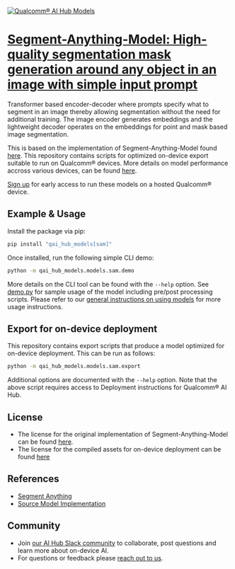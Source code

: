 [![Qualcomm® AI Hub Models](https://qaihub-public-assets.s3.us-west-2.amazonaws.com/qai-hub-models/quic-logo.jpg)](../../README.md)


# [Segment-Anything-Model: High-quality segmentation mask generation around any object in an image with simple input prompt](https://aihub.qualcomm.com/models/sam)

Transformer based encoder-decoder where prompts specify what to segment in an image thereby allowing segmentation without the need for additional training. The image encoder generates embeddings and the lightweight decoder operates on the embeddings for point and mask based image segmentation.

This is based on the implementation of Segment-Anything-Model found
[here](https://github.com/facebookresearch/segment-anything). This repository contains scripts for optimized on-device
export suitable to run on Qualcomm® devices. More details on model performance
accross various devices, can be found [here](https://aihub.qualcomm.com/models/sam).

[Sign up](https://myaccount.qualcomm.com/signup) for early access to run these models on
a hosted Qualcomm® device.


## Example & Usage

Install the package via pip:
```bash
pip install "qai_hub_models[sam]"
```


Once installed, run the following simple CLI demo:

```bash
python -m qai_hub_models.models.sam.demo
```
More details on the CLI tool can be found with the `--help` option. See
[demo.py](demo.py) for sample usage of the model including pre/post processing
scripts. Please refer to our [general instructions on using
models](../../../#getting-started) for more usage instructions.

## Export for on-device deployment

This repository contains export scripts that produce a model optimized for
on-device deployment. This can be run as follows:

```bash
python -m qai_hub_models.models.sam.export
```
Additional options are documented with the `--help` option. Note that the above
script requires access to Deployment instructions for Qualcomm® AI Hub.

## License
- The license for the original implementation of Segment-Anything-Model can be found
  [here](https://github.com/facebookresearch/segment-anything/blob/main/LICENSE).
- The license for the compiled assets for on-device deployment can be found [here]({deploy_license_url})

## References
* [Segment Anything](https://arxiv.org/abs/2304.02643)
* [Source Model Implementation](https://github.com/facebookresearch/segment-anything)

## Community
* Join [our AI Hub Slack community](https://join.slack.com/t/qualcomm-ai-hub/shared_invite/zt-2dgf95loi-CXHTDRR1rvPgQWPO~ZZZJg) to collaborate, post questions and learn more about on-device AI.
* For questions or feedback please [reach out to us](mailto:ai-hub-support@qti.qualcomm.com).


